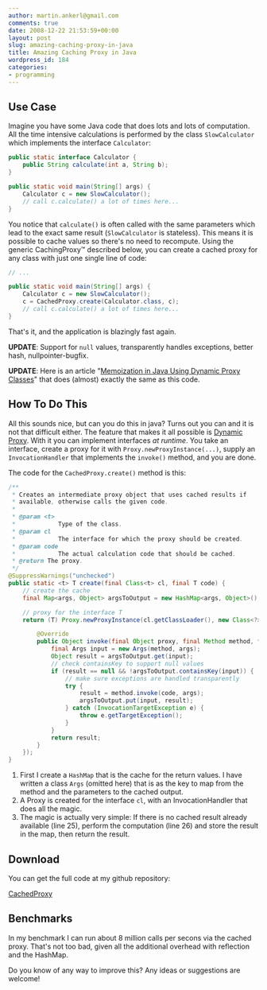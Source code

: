 ```yaml
---
author: martin.ankerl@gmail.com
comments: true
date: 2008-12-22 21:53:59+00:00
layout: post
slug: amazing-caching-proxy-in-java
title: Amazing Caching Proxy in Java
wordpress_id: 184
categories:
- programming
---
```


## Use Case

Imagine you have some Java code that does lots and lots of computation. All the time intensive calculations is performed by the class `SlowCalculator` which implements the interface `Calculator`:

```java
public static interface Calculator {
    public String calculate(int a, String b);
}

public static void main(String[] args) {
    Calculator c = new SlowCalculator();
    // call c.calculate() a lot of times here...
}
```

You notice that `calculate()` is often called with the same parameters which lead to the exact same result (`SlowCalculator` is stateless). This means it is possible to cache values so there's no need to recompute. Using the generic CachingProxy&trade; described below, you can create a cached proxy for any class with just one single line of code:

```java
// ...

public static void main(String[] args) {
    Calculator c = new SlowCalculator();
    c = CachedProxy.create(Calculator.class, c);
    // call c.calculate() a lot of times here...
}
```

That's it, and the application is blazingly fast again.

**UPDATE**: Support for `null` values, transparently handles exceptions, better hash, nullpointer-bugfix.

**UPDATE**: Here is an article "[Memoization in Java Using Dynamic Proxy Classes](http://www.onjava.com/pub/a/onjava/2003/08/20/memoization.html)" that does (almost) exactly the same as this code.

## How To Do This

All this sounds nice, but can you do this in java? Turns out you can and it is not that difficult either. The feature that makes it all possible is [Dynamic Proxy](http://java.sun.com/j2se/1.4.2/docs/guide/reflection/proxy.html). With it you can implement interfaces *at runtime*. You take an interface, create a proxy for it with `Proxy.newProxyInstance(...)`, supply an `InvocationHandler` that implements the `invoke()` method, and you are done.

The code for the `CachedProxy.create()` method is this:
```java
/**
 * Creates an intermediate proxy object that uses cached results if
 * available, otherwise calls the given code.
 *
 * @param <t>
 *            Type of the class.
 * @param cl
 *            The interface for which the proxy should be created.
 * @param code
 *            The actual calculation code that should be cached.
 * @return The proxy.
 */
@SuppressWarnings("unchecked")
public static <t> T create(final Class<t> cl, final T code) {
	// create the cache
	final Map<args, Object> argsToOutput = new HashMap<args, Object>();

	// proxy for the interface T
	return (T) Proxy.newProxyInstance(cl.getClassLoader(), new Class<?>[] { cl }, new InvocationHandler() {

		@Override
		public Object invoke(final Object proxy, final Method method, final Object[] args) throws Throwable {
			final Args input = new Args(method, args);
			Object result = argsToOutput.get(input);
			// check containsKey to support null values
			if (result == null && !argsToOutput.containsKey(input)) {
				// make sure exceptions are handled transparently
				try {
					result = method.invoke(code, args);
					argsToOutput.put(input, result);
				} catch (InvocationTargetException e) {
					throw e.getTargetException();
				}
			}
			return result;
		}
	});
}
```

1. First I create a `HashMap` that is the cache for the return values. I have written a class `Args` (omitted here) that is as the key to map from the method and the parameters to the cached output.
1. A Proxy is created for the interface `cl`, with an InvocationHandler that does all the magic.
1. The magic is actually very simple: If there is no cached result already available (line 25), perform the computation (line 26) and store the result in the map, then return the result.


## Download
You can get the full code at my github repository:
 
[CachedProxy](http://github.com/martinus/java-playground/tree/master/src/java/com/ankerl/proxy/CachedProxy.java)

## Benchmarks

In my benchmark I can run about 8 million calls per secons via the cached proxy. That's not too bad, given all the additional overhead with reflection and the HashMap.

Do you know of any way to improve this? Any ideas or suggestions are welcome!